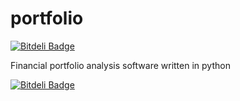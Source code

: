 portfolio
=========
[![Bitdeli Badge](https://d2weczhvl823v0.cloudfront.net/gouthambs/portfolio/trend.png)](https://bitdeli.com/free "Bitdeli Badge")

Financial portfolio analysis software written in python


[![Bitdeli Badge](https://d2weczhvl823v0.cloudfront.net/gouthambs/portfolio/trend.png)](https://bitdeli.com/free "Bitdeli Badge")

